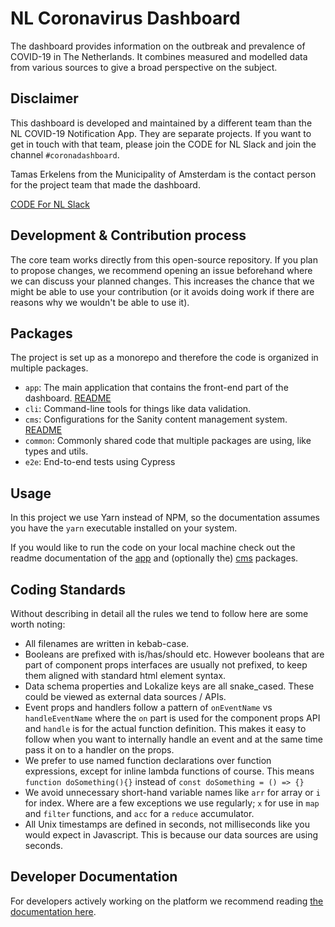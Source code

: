 # NL Coronavirus Dashboard

The dashboard provides information on the outbreak and prevalence of COVID-19 in
The Netherlands. It combines measured and modelled data from various sources to
give a broad perspective on the subject.

## Disclaimer

This dashboard is developed and maintained by a different team than the NL
COVID-19 Notification App. They are separate projects. If you want to get in
touch with that team, please join the CODE for NL Slack and join the channel
`#coronadashboard`.

Tamas Erkelens from the Municipality of Amsterdam is the contact person for the
project team that made the dashboard.

[CODE For NL Slack](https://doemee.codefor.nl)

## Development & Contribution process

The core team works directly from this open-source repository. If you plan to
propose changes, we recommend opening an issue beforehand where we can discuss
your planned changes. This increases the chance that we might be able to use
your contribution (or it avoids doing work if there are reasons why we wouldn't
be able to use it).

## Packages

The project is set up as a monorepo and therefore the code is organized in
multiple packages.

- `app`: The main application that contains the front-end part of the dashboard.
  [README](/packages/app/README.md)
- `cli`: Command-line tools for things like data validation.
- `cms`: Configurations for the Sanity content management system.
  [README](/packages/cms/README.md)
- `common`: Commonly shared code that multiple packages are using, like types
  and utils.
- `e2e`: End-to-end tests using Cypress

## Usage

In this project we use Yarn instead of NPM, so the documentation assumes you
have the `yarn` executable installed on your system.

If you would like to run the code on your local machine check out the readme
documentation of the [app](/packages/app/README.md) and (optionally the)
[cms](/packages/cms/README.md) packages.

## Coding Standards

Without describing in detail all the rules we tend to follow here are some worth
noting:

- All filenames are written in kebab-case.
- Booleans are prefixed with is/has/should etc. However booleans that are part
  of component props interfaces are usually not prefixed, to keep them aligned
  with standard html element syntax.
- Data schema properties and Lokalize keys are all snake_cased. These could be
  viewed as external data sources / APIs.
- Event props and handlers follow a pattern of `onEventName` vs
  `handleEventName` where the `on` part is used for the component props API and
  `handle` is for the actual function definition. This makes it easy to follow
  when you want to internally handle an event and at the same time pass it on
  to a handler on the props.
- We prefer to use named function declarations over function expressions, except
  for inline lambda functions of course. This means `function doSomething(){}`
  instead of `const doSomething = () => {}`
- We avoid unnecessary short-hand variable names like `arr` for array or `i` for
  index. Where are a few exceptions we use regularly; `x` for use in `map` and
  `filter` functions, and `acc` for a `reduce` accumulator.
- All Unix timestamps are defined in seconds, not milliseconds like you would
  expect in Javascript. This is because our data sources are using seconds.

## Developer Documentation

For developers actively working on the platform we recommend reading [the
documentation here](/docs/index.md).
